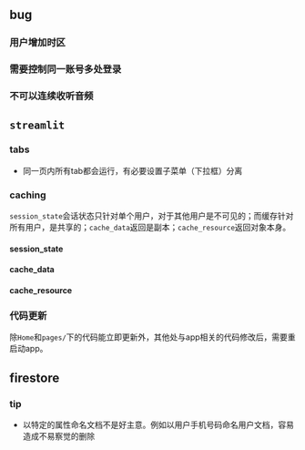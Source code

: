 
## bug
### 用户增加时区
### 需要控制同一账号多处登录
### 不可以连续收听音频

## `streamlit`

### tabs

- 同一页内所有tab都会运行，有必要设置子菜单（下拉框）分离

### caching
`session_state`会话状态只针对单个用户，对于其他用户是不可见的；而缓存针对所有用户，是共享的；`cache_data`返回是副本；`cache_resource`返回对象本身。
#### session_state
#### cache_data
#### cache_resource

### 代码更新

除`Home`和`pages/`下的代码能立即更新外，其他处与app相关的代码修改后，需要重启动app。

## firestore

### tip
- 以特定的属性命名文档不是好主意。例如以用户手机号码命名用户文档，容易造成不易察觉的删除